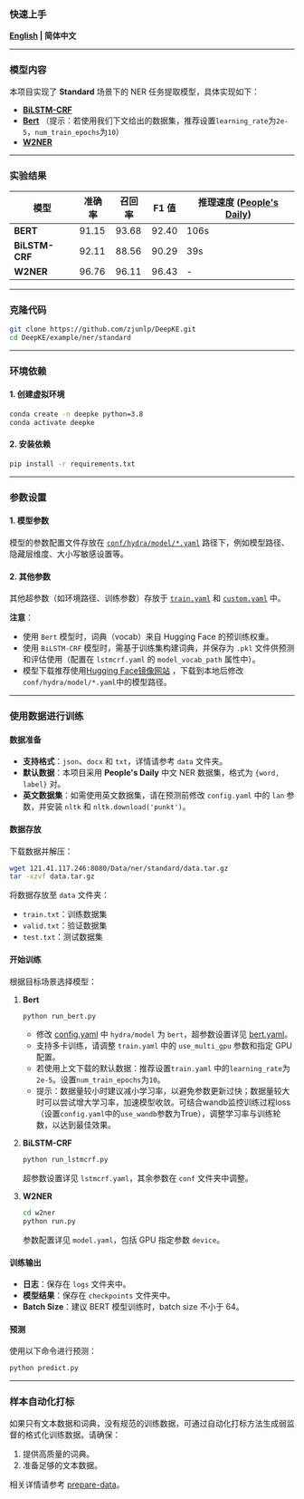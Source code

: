 ### 快速上手

<p align="left">
    <b><a href="https://github.com/zjunlp/DeepKE/blob/main/example/ner/standard/README.md">English</a> | 简体中文</b>
</p>

---

### 模型内容

本项目实现了 **Standard** 场景下的 NER 任务提取模型，具体实现如下：
- [**BiLSTM-CRF**](https://github.com/zjunlp/DeepKE/blob/main/src/deepke/name_entity_re/standard/models/BiLSTM_CRF.py)  
- [**Bert**](https://github.com/zjunlp/DeepKE/blob/main/src/deepke/name_entity_re/standard/models/InferBert.py) （提示：若使用我们下文给出的数据集，推荐设置`learning_rate`为`2e-5`，`num_train_epochs`为`10`）  
- [**W2NER**](https://github.com/zjunlp/DeepKE/blob/main/src/deepke/name_entity_re/standard/w2ner)  

---

### 实验结果

| 模型         | 准确率   | 召回率   | F1 值  | 推理速度 ([People's Daily](https://github.com/OYE93/Chinese-NLP-Corpus/tree/master/NER/People's%20Daily)) |
|--------------|----------|----------|--------|---------------------------------------------------------------------------------------------------------|
| **BERT**     | 91.15    | 93.68    | 92.40  | 106s                                                                                                    |
| **BiLSTM-CRF** | 92.11    | 88.56    | 90.29  | 39s                                                                                                     |
| **W2NER**    | 96.76    | 96.11    | 96.43  | -                                                                                                       |

---

### 克隆代码

```bash
git clone https://github.com/zjunlp/DeepKE.git
cd DeepKE/example/ner/standard
```

---

### 环境依赖

#### 1. 创建虚拟环境
```bash
conda create -n deepke python=3.8
conda activate deepke
```

#### 2. 安装依赖
```bash
pip install -r requirements.txt
```

---

### 参数设置

#### 1. 模型参数
模型的参数配置文件存放在 [`conf/hydra/model/*.yaml`](https://github.com/zjunlp/DeepKE/tree/main/example/ner/standard/conf/hydra/model) 路径下，例如模型路径、隐藏层维度、大小写敏感设置等。

#### 2. 其他参数
其他超参数（如环境路径、训练参数）存放于 [`train.yaml`](https://github.com/zjunlp/DeepKE/tree/main/example/ner/standard/conf/train.yaml) 和 [`custom.yaml`](https://github.com/zjunlp/DeepKE/tree/main/example/ner/standard/conf/custom.yaml) 中。

**注意**： 
- 使用 `Bert` 模型时，词典（vocab）来自 Hugging Face 的预训练权重。
- 使用 `BiLSTM-CRF` 模型时，需基于训练集构建词典，并保存为 `.pkl` 文件供预测和评估使用（配置在 `lstmcrf.yaml` 的 `model_vocab_path` 属性中）。
- 模型下载推荐使用[Hugging Face镜像网站](https://hf-mirror.com/) ，下载到本地后修改`conf/hydra/model/*.yaml`中的模型路径。

---

### 使用数据进行训练

#### 数据准备
- **支持格式**：`json`、`docx` 和 `txt`，详情请参考 `data` 文件夹。
- **默认数据**：本项目采用 **People's Daily** 中文 NER 数据集，格式为 `{word, label}` 对。  
- **英文数据集**：如需使用英文数据集，请在预测前修改 `config.yaml` 中的 `lan` 参数，并安装 `nltk` 和 `nltk.download('punkt')`。

#### 数据存放
下载数据并解压：
```bash
wget 121.41.117.246:8080/Data/ner/standard/data.tar.gz
tar -xzvf data.tar.gz
```
将数据存放至 `data` 文件夹：
- `train.txt`：训练数据集  
- `valid.txt`：验证数据集  
- `test.txt`：测试数据集  

#### 开始训练
根据目标场景选择模型：
1. **Bert**  
   ```bash
   python run_bert.py
   ```  
   - 修改 [config.yaml](https://github.com/zjunlp/DeepKE/blob/main/example/ner/standard/conf/config.yaml) 中 `hydra/model` 为 `bert`，超参数设置详见 [bert.yaml](https://github.com/zjunlp/DeepKE/blob/main/example/ner/standard/conf/hydra/model/bert.yaml)。
   - 支持多卡训练，请调整 `train.yaml` 中的 `use_multi_gpu` 参数和指定 GPU 配置。
   - 若使用上文下载的默认数据：推荐设置`train.yaml` 中的`learning_rate`为`2e-5`。设置`num_train_epochs`为`10`。
   - 提示：数据量较小时建议减小学习率，以避免参数更新过快；数据量较大时可以尝试增大学习率，加速模型收敛。可结合wandb监控训练过程loss（设置`config.yaml`中的`use_wandb`参数为True），调整学习率与训练轮数，以达到最佳效果。

2. **BiLSTM-CRF**  
   ```bash
   python run_lstmcrf.py
   ```  
   超参数设置详见 `lstmcrf.yaml`，其余参数在 `conf` 文件夹中调整。

3. **W2NER**  
   ```bash
   cd w2ner
   python run.py
   ```  
   参数配置详见 `model.yaml`，包括 GPU 指定参数 `device`。

#### 训练输出
- **日志**：保存在 `logs` 文件夹中。  
- **模型结果**：保存在 `checkpoints` 文件夹中。  
- **Batch Size**：建议 BERT 模型训练时，batch size 不小于 64。

#### 预测
使用以下命令进行预测：
```bash
python predict.py
```

---

### 样本自动化打标

如果只有文本数据和词典，没有规范的训练数据，可通过自动化打标方法生成弱监督的格式化训练数据。请确保：
1. 提供高质量的词典。  
2. 准备足够的文本数据。

相关详情请参考 [prepare-data](https://github.com/zjunlp/DeepKE/blob/main/example/ner/prepare-data/README.md)。

